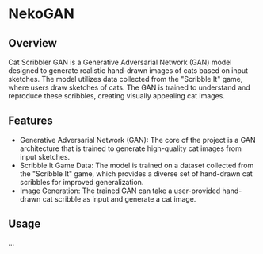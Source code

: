 # NekoGAN
## Overview 

Cat Scribbler GAN is a Generative Adversarial Network (GAN) model designed to generate realistic hand-drawn images of cats based on input sketches. The model utilizes data collected from the "Scribble It" game, where users draw sketches of cats. The GAN is trained to understand and reproduce these scribbles, creating visually appealing cat images.

## Features

- Generative Adversarial Network (GAN): The core of the project is a GAN architecture that is trained to generate high-quality cat images from input sketches.
- Scribble It Game Data: The model is trained on a dataset collected from the "Scribble It" game, which provides a diverse set of hand-drawn cat scribbles for improved generalization.
- Image Generation: The trained GAN can take a user-provided hand-drawn cat scribble as input and generate a cat image.

## Usage
...